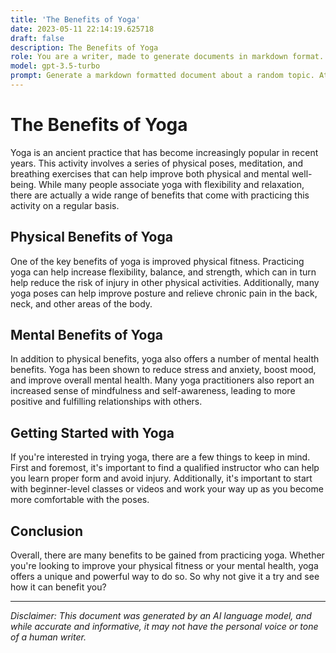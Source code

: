 ```yaml
---
title: 'The Benefits of Yoga'
date: 2023-05-11 22:14:19.625718
draft: false
description: The Benefits of Yoga
role: You are a writer, made to generate documents in markdown format. It is very important that all of the documents you generate are in valid markdown format.
model: gpt-3.5-turbo
prompt: Generate a markdown formatted document about a random topic. At the bottom, include a disclaimer explaining that the document was generated by you. The first line of the document should be the title. Make sure that the entire document is in proper markdown format, using a mix of various tags to make the document visually appealing.
---
```


# The Benefits of Yoga

Yoga is an ancient practice that has become increasingly popular in recent years. This activity involves a series of physical poses, meditation, and breathing exercises that can help improve both physical and mental well-being. While many people associate yoga with flexibility and relaxation, there are actually a wide range of benefits that come with practicing this activity on a regular basis.


## Physical Benefits of Yoga 

One of the key benefits of yoga is improved physical fitness. Practicing yoga can help increase flexibility, balance, and strength, which can in turn help reduce the risk of injury in other physical activities. Additionally, many yoga poses can help improve posture and relieve chronic pain in the back, neck, and other areas of the body.

## Mental Benefits of Yoga 

In addition to physical benefits, yoga also offers a number of mental health benefits. Yoga has been shown to reduce stress and anxiety, boost mood, and improve overall mental health. Many yoga practitioners also report an increased sense of mindfulness and self-awareness, leading to more positive and fulfilling relationships with others.

## Getting Started with Yoga 

If you're interested in trying yoga, there are a few things to keep in mind. First and foremost, it's important to find a qualified instructor who can help you learn proper form and avoid injury. Additionally, it's important to start with beginner-level classes or videos and work your way up as you become more comfortable with the poses.

## Conclusion 

Overall, there are many benefits to be gained from practicing yoga. Whether you're looking to improve your physical fitness or your mental health, yoga offers a unique and powerful way to do so. So why not give it a try and see how it can benefit you?

---

*Disclaimer: This document was generated by an AI language model, and while accurate and informative, it may not have the personal voice or tone of a human writer.*
